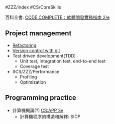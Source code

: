 #ZZZ/index #CS/CoreSkills

百科全書: [CODE COMPLETE：軟體開發實務指南 2/e](https://www.tenlong.com.tw/products/9789864341313)

## Project management

* [Refactoring](Refactoring.md)
* [Version control with git](Version_control_with_git.md)
* Test driven development(TDD)
    * Unit test, integration test, end-to-end test
    * Coverage test
* #CS/ZZZ/Performance 
    * Profiling
    * Optimization

## Programming practice

* 計算機概論(?) [CS:APP 3e](CSAPP3e/Index.md)
    * 計算機程序的構造和解釋: SICP